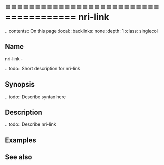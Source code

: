 

======================================
nri-link
======================================

.. contents:: On this page
    :local:
    :backlinks: none
    :depth: 1
    :class: singlecol

Name
----
nri-link - 

.. todo::
    Short description for nri-link

Synopsis
--------
.. todo::
   Describe syntax here

Description
-----------
.. todo::
    Describe nri-link

Examples
--------

See also
--------

